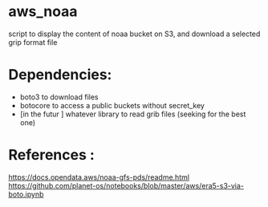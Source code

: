 # aws_noaa

script to display the content of noaa bucket on S3, and download a selected grip format file

# Dependencies:

- boto3 to download files <br/>
- botocore to access a public buckets without secret_key <br />
- [in the futur ] whatever library to read grib files (seeking for the best one) <br />

# References :

https://docs.opendata.aws/noaa-gfs-pds/readme.html <br />
https://github.com/planet-os/notebooks/blob/master/aws/era5-s3-via-boto.ipynb <br />

